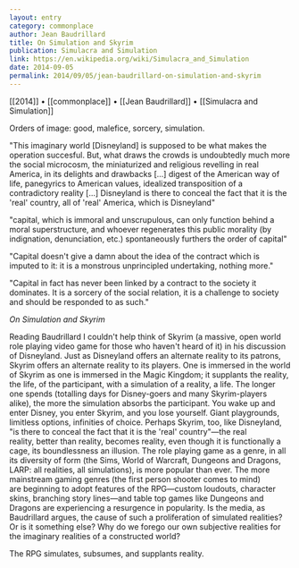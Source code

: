 ```yaml
---
layout: entry
category: commonplace
author: Jean Baudrillard
title: On Simulation and Skyrim
publication: Simulacra and Simulation
link: https://en.wikipedia.org/wiki/Simulacra_and_Simulation
date: 2014-09-05
permalink: 2014/09/05/jean-baudrillard-on-simulation-and-skyrim
---
```


[[2014]] • [[commonplace]] • [[Jean Baudrillard]] • [[Simulacra and Simulation]]

Orders of image: good, malefice, sorcery, simulation.

"This imaginary world [Disneyland] is supposed to be what makes the operation succesful. But, what draws the crowds is undoubtedly much more the social microcosm, the miniaturized and religious revelling in real America, in its delights and drawbacks [...] digest of the American way of life, panegyrics to American values, idealized transposition of a contradictory reality [...] Disneyland is there to conceal the fact that it is the 'real' country, all of 'real' America, which is Disneyland"

"capital, which is immoral and unscrupulous, can only function behind a moral superstructure, and whoever regenerates this public morality (by indignation, denunciation, etc.) spontaneously furthers the order of capital"

"Capital doesn't give a damn about the idea of the contract which is imputed to it: it is a monstrous unprincipled undertaking, nothing more."

"Capital in fact has never been linked by a contract to the society it dominates. It is a sorcery of the social relation, it is a challenge to society and should be responded to as such."


*On Simulation and Skyrim*

Reading Baudrillard I couldn't help think of Skyrim (a massive, open world role playing video game for those who haven't heard of it) in his discussion of Disneyland. Just as Disneyland offers an alternate reality to its patrons, Skyrim offers an alternate reality to its players. One is immersed in the world of Skyrim as one is immersed in the Magic Kingdom; it supplants the reality, the life, of the participant, with a simulation of a reality, a life. The longer one spends (totalling days for Disney-goers and many Skyrim-players alike), the more the simulation absorbs the participant. You wake up and enter Disney, you enter Skyrim, and you lose yourself. Giant playgrounds, limitless options, infinities of choice. Perhaps Skyrim, too, like Disneyland, "is there to conceal the fact that it is the 'real' country"—the real reality, better than reality, becomes reality, even though it is functionally a cage, its boundlessness an illusion. The role playing game as a genre, in all its diversity of form (the Sims, World of Warcraft, Dungeons and Dragons, LARP: all realities, all simulations), is more popular than ever. The more mainstream gaming genres (the first person shooter comes to mind) are beginning to adopt features of the RPG—custom loudouts, character skins, branching story lines—and table top games like Dungeons and Dragons are experiencing a resurgence in popularity. Is the media, as Baudrillard argues, the cause of such a proliferation of simulated realities? Or is it something else? Why do we forego our own subjective realities for the imaginary realities of a constructed world?

The RPG simulates, subsumes, and supplants reality.
